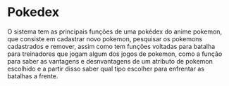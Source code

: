 # Pokedex
O sistema tem as principais funções de uma pokédex do anime pokemon, que consiste em cadastrar novo pokemon,
pesquisar os pokemons cadastrados e remover, assim como tem funções voltadas para batalha para treinadores 
que jogam algum dos jogos de pokemon, como a função para saber as vantagens e desnvantagens de um atributo 
de pokemon escolhido e a partir disso saber qual tipo escolher para enfrentar as batalhas a frente.
